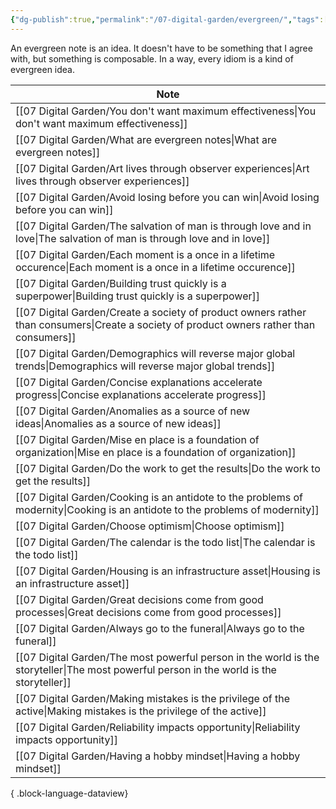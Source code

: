 ```yaml
---
{"dg-publish":true,"permalink":"/07-digital-garden/evergreen/","tags":["categories","inbox"],"updated":"2025-04-08T19:22:09.912-07:00"}
---
```


An evergreen note is an idea. It doesn't have to be something that I agree with, but something is composable. In a way, every idiom is a kind of evergreen idea.

| Note                                                                                                                                        |
| ------------------------------------------------------------------------------------------------------------------------------------------- |
| [[07 Digital Garden/You don't want maximum effectiveness\|You don't want maximum effectiveness]]                                         |
| [[07 Digital Garden/What are evergreen notes\|What are evergreen notes]]                                                                 |
| [[07 Digital Garden/Art lives through observer experiences\|Art lives through observer experiences]]                                     |
| [[07 Digital Garden/Avoid losing before you can win\|Avoid losing before you can win]]                                                   |
| [[07 Digital Garden/The salvation of man is through love and in love\|The salvation of man is through love and in love]]                 |
| [[07 Digital Garden/Each moment is a once in a lifetime occurence\|Each moment is a once in a lifetime occurence]]                       |
| [[07 Digital Garden/Building trust quickly is a superpower\|Building trust quickly is a superpower]]                                     |
| [[07 Digital Garden/Create a society of product owners rather than consumers\|Create a society of product owners rather than consumers]] |
| [[07 Digital Garden/Demographics will reverse major global trends\|Demographics will reverse major global trends]]                       |
| [[07 Digital Garden/Concise explanations accelerate progress\|Concise explanations accelerate progress]]                                 |
| [[07 Digital Garden/Anomalies as a source of new ideas\|Anomalies as a source of new ideas]]                                             |
| [[07 Digital Garden/Mise en place is a foundation of organization\|Mise en place is a foundation of organization]]                       |
| [[07 Digital Garden/Do the work to get the results\|Do the work to get the results]]                                                     |
| [[07 Digital Garden/Cooking is an antidote to the problems of modernity\|Cooking is an antidote to the problems of modernity]]           |
| [[07 Digital Garden/Choose optimism\|Choose optimism]]                                                                                   |
| [[07 Digital Garden/The calendar is the todo list\|The calendar is the todo list]]                                                       |
| [[07 Digital Garden/Housing is an infrastructure asset\|Housing is an infrastructure asset]]                                             |
| [[07 Digital Garden/Great decisions come from good processes\|Great decisions come from good processes]]                                 |
| [[07 Digital Garden/Always go to the funeral\|Always go to the funeral]]                                                                 |
| [[07 Digital Garden/The most powerful person in the world is the storyteller\|The most powerful person in the world is the storyteller]] |
| [[07 Digital Garden/Making mistakes is the privilege of the active\|Making mistakes is the privilege of the active]]                     |
| [[07 Digital Garden/Reliability impacts opportunity\|Reliability impacts opportunity]]                                                   |
| [[07 Digital Garden/Having a hobby mindset\|Having a hobby mindset]]                                                                     |

{ .block-language-dataview}
